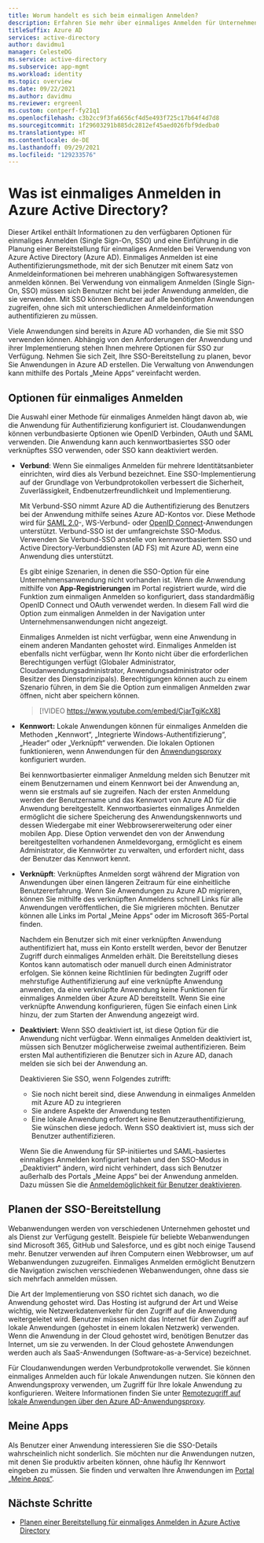 ```yaml
---
title: Worum handelt es sich beim einmaligen Anmelden?
description: Erfahren Sie mehr über einmaliges Anmelden für Unternehmensanwendungen in Azure Active Directory.
titleSuffix: Azure AD
services: active-directory
author: davidmu1
manager: CelesteDG
ms.service: active-directory
ms.subservice: app-mgmt
ms.workload: identity
ms.topic: overview
ms.date: 09/22/2021
ms.author: davidmu
ms.reviewer: ergreenl
ms.custom: contperf-fy21q1
ms.openlocfilehash: c3b2cc9f3fa6656cf4d5e493f725c17b64f4d7d8
ms.sourcegitcommit: 1f29603291b885dc2812ef45aed026fbf9dedba0
ms.translationtype: HT
ms.contentlocale: de-DE
ms.lasthandoff: 09/29/2021
ms.locfileid: "129233576"
---
```

# <a name="what-is-single-sign-on-in-azure-active-directory"></a>Was ist einmaliges Anmelden in Azure Active Directory?

Dieser Artikel enthält Informationen zu den verfügbaren Optionen für einmaliges Anmelden (Single Sign-On, SSO) und eine Einführung in die Planung einer Bereitstellung für einmaliges Anmelden bei Verwendung von Azure Active Directory (Azure AD). Einmaliges Anmelden ist eine Authentifizierungsmethode, mit der sich Benutzer mit einem Satz von Anmeldeinformationen bei mehreren unabhängigen Softwaresystemen anmelden können. Bei Verwendung von einmaligem Anmelden (Single Sign-On, SSO) müssen sich Benutzer nicht bei jeder Anwendung anmelden, die sie verwenden. Mit SSO können Benutzer auf alle benötigten Anwendungen zugreifen, ohne sich mit unterschiedlichen Anmeldeinformation authentifizieren zu müssen. 

Viele Anwendungen sind bereits in Azure AD vorhanden, die Sie mit SSO verwenden können. Abhängig von den Anforderungen der Anwendung und ihrer Implementierung stehen Ihnen mehrere Optionen für SSO zur Verfügung. Nehmen Sie sich Zeit, Ihre SSO-Bereitstellung zu planen, bevor Sie Anwendungen in Azure AD erstellen. Die Verwaltung von Anwendungen kann mithilfe des Portals „Meine Apps“ vereinfacht werden.

## <a name="single-sign-on-options"></a>Optionen für einmaliges Anmelden

Die Auswahl einer Methode für einmaliges Anmelden hängt davon ab, wie die Anwendung für Authentifizierung konfiguriert ist. Cloudanwendungen können verbundbasierte Optionen wie OpenID Verbinden, OAuth und SAML verwenden. Die Anwendung kann auch kennwortbasiertes SSO oder verknüpftes SSO verwenden, oder SSO kann deaktiviert werden.

- **Verbund**: Wenn Sie einmaliges Anmelden für mehrere Identitätsanbieter einrichten, wird dies als Verbund bezeichnet. Eine SSO-Implementierung auf der Grundlage von Verbundprotokollen verbessert die Sicherheit, Zuverlässigkeit, Endbenutzerfreundlichkeit und Implementierung. 

    Mit Verbund-SSO nimmt Azure AD die Authentifizierung des Benutzers bei der Anwendung mithilfe seines Azure AD-Kontos vor. Diese Methode wird für [SAML 2.0](../develop/single-sign-on-saml-protocol.md)-, WS-Verbund- oder [OpenID Connect](../develop/active-directory-v2-protocols.md)-Anwendungen unterstützt. Verbund-SSO ist der umfangreichste SSO-Modus. Verwenden Sie Verbund-SSO anstelle von kennwortbasiertem SSO und Active Directory-Verbunddiensten (AD FS) mit Azure AD, wenn eine Anwendung dies unterstützt.

    Es gibt einige Szenarien, in denen die SSO-Option für eine Unternehmensanwendung nicht vorhanden ist. Wenn die Anwendung mithilfe von **App-Registrierungen** im Portal registriert wurde, wird die Funktion zum einmaligen Anmelden so konfiguriert, dass standardmäßig OpenID Connect und OAuth verwendet werden. In diesem Fall wird die Option zum einmaligen Anmelden in der Navigation unter Unternehmensanwendungen nicht angezeigt.

    Einmaliges Anmelden ist nicht verfügbar, wenn eine Anwendung in einem anderen Mandanten gehostet wird. Einmaliges Anmelden ist ebenfalls nicht verfügbar, wenn Ihr Konto nicht über die erforderlichen Berechtigungen verfügt (Globaler Administrator, Cloudanwendungsadministrator, Anwendungsadministrator oder Besitzer des Dienstprinzipals). Berechtigungen können auch zu einem Szenario führen, in dem Sie die Option zum einmaligen Anmelden zwar öffnen, nicht aber speichern können.

    > [!VIDEO https://www.youtube.com/embed/CjarTgjKcX8]

- **Kennwort:** Lokale Anwendungen können für einmaliges Anmelden die Methoden „Kennwort“, „Integrierte Windows-Authentifizierung“, „Header“ oder „Verknüpft“ verwenden. Die lokalen Optionen funktionieren, wenn Anwendungen für den [Anwendungsproxy](../app-proxy/what-is-application-proxy.md) konfiguriert wurden.

    Bei kennwortbasierter einmaliger Anmeldung melden sich Benutzer mit einem Benutzernamen und einem Kennwort bei der Anwendung an, wenn sie erstmals auf sie zugreifen. Nach der ersten Anmeldung werden der Benutzername und das Kennwort von Azure AD für die Anwendung bereitgestellt. Kennwortbasiertes einmaliges Anmelden ermöglicht die sichere Speicherung des Anwendungskennworts und dessen Wiedergabe mit einer Webbrowsererweiterung oder einer mobilen App. Diese Option verwendet den von der Anwendung bereitgestellten vorhandenen Anmeldevorgang, ermöglicht es einem Administrator, die Kennwörter zu verwalten, und erfordert nicht, dass der Benutzer das Kennwort kennt.

- **Verknüpft**: Verknüpftes Anmelden sorgt während der Migration von Anwendungen über einen längeren Zeitraum für eine einheitliche Benutzererfahrung. Wenn Sie Anwendungen zu Azure AD migrieren, können Sie mithilfe des verknüpften Anmeldens schnell Links für alle Anwendungen veröffentlichen, die Sie migrieren möchten. Benutzer können alle Links im Portal „Meine Apps“ oder im Microsoft 365-Portal finden.

    Nachdem ein Benutzer sich mit einer verknüpften Anwendung authentifiziert hat, muss ein Konto erstellt werden, bevor der Benutzer Zugriff durch einmaliges Anmelden erhält. Die Bereitstellung dieses Kontos kann automatisch oder manuell durch einen Administrator erfolgen. Sie können keine Richtlinien für bedingten Zugriff oder mehrstufige Authentifizierung auf eine verknüpfte Anwendung anwenden, da eine verknüpfte Anwendung keine Funktionen für einmaliges Anmelden über Azure AD bereitstellt. Wenn Sie eine verknüpfte Anwendung konfigurieren, fügen Sie einfach einen Link hinzu, der zum Starten der Anwendung angezeigt wird.

- **Deaktiviert**: Wenn SSO deaktiviert ist, ist diese Option für die Anwendung nicht verfügbar. Wenn einmaliges Anmelden deaktiviert ist, müssen sich Benutzer möglicherweise zweimal authentifizieren. Beim ersten Mal authentifizieren die Benutzer sich in Azure AD, danach melden sie sich bei der Anwendung an.

    Deaktivieren Sie SSO, wenn Folgendes zutrifft:

    - Sie noch nicht bereit sind, diese Anwendung in einmaliges Anmelden mit Azure AD zu integrieren
    - Sie andere Aspekte der Anwendung testen
    - Eine lokale Anwendung erfordert keine Benutzerauthentifizierung, Sie wünschen diese jedoch. Wenn SSO deaktiviert ist, muss sich der Benutzer authentifizieren.

    Wenn Sie die Anwendung für SP-initiiertes und SAML-basiertes einmaliges Anmelden konfiguriert haben und den SSO-Modus in „Deaktiviert“ ändern, wird nicht verhindert, dass sich Benutzer außerhalb des Portals „Meine Apps“ bei der Anwendung anmelden. Dazu müssen Sie die [Anmeldemöglichkeit für Benutzer deaktivieren](disable-user-sign-in-portal.md).

## <a name="plan-sso-deployment"></a>Planen der SSO-Bereitstellung

Webanwendungen werden von verschiedenen Unternehmen gehostet und als Dienst zur Verfügung gestellt. Beispiele für beliebte Webanwendungen sind Microsoft 365, GitHub und Salesforce, und es gibt noch einige Tausend mehr. Benutzer verwenden auf ihren Computern einen Webbrowser, um auf Webanwendungen zuzugreifen. Einmaliges Anmelden ermöglicht Benutzern die Navigation zwischen verschiedenen Webanwendungen, ohne dass sie sich mehrfach anmelden müssen.

Die Art der Implementierung von SSO richtet sich danach, wo die Anwendung gehostet wird. Das Hosting ist aufgrund der Art und Weise wichtig, wie Netzwerkdatenverkehr für den Zugriff auf die Anwendung weitergeleitet wird. Benutzer müssen nicht das Internet für den Zugriff auf lokale Anwendungen (gehostet in einem lokalen Netzwerk) verwenden. Wenn die Anwendung in der Cloud gehostet wird, benötigen Benutzer das Internet, um sie zu verwenden. In der Cloud gehostete Anwendungen werden auch als SaaS-Anwendungen (Software-as-a-Service) bezeichnet.

Für Cloudanwendungen werden Verbundprotokolle verwendet. Sie können einmaliges Anmelden auch für lokale Anwendungen nutzen. Sie können den Anwendungsproxy verwenden, um Zugriff für Ihre lokale Anwendung zu konfigurieren. Weitere Informationen finden Sie unter [Remotezugriff auf lokale Anwendungen über den Azure AD-Anwendungsproxy](../app-proxy/application-proxy.md).

## <a name="my-apps"></a>Meine Apps

Als Benutzer einer Anwendung interessieren Sie die SSO-Details wahrscheinlich nicht sonderlich. Sie möchten nur die Anwendungen nutzen, mit denen Sie produktiv arbeiten können, ohne häufig Ihr Kennwort eingeben zu müssen. Sie finden und verwalten Ihre Anwendungen im [Portal „Meine Apps“](https://myapps.microsoft.com). 

## <a name="next-steps"></a>Nächste Schritte

- [Planen einer Bereitstellung für einmaliges Anmelden in Azure Active Directory](plan-sso-deployment.md)
